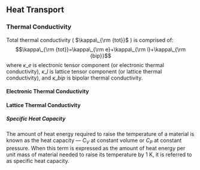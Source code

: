 ## Heat Transport

### Thermal Conductivity
Total thermal conductivity ( $\kappa\_{\rm {tot}}$ ) is comprised of:
$$\kappa\_{\rm {tot}}=\kappa\_{\rm e}+\kappa\_{\rm l}+\kappa\_{\rm {bip}}$$
where $\kappa\_e$ is electronic tensor component (or electronic thermal conductivity), $\kappa\_l$ is lattice tensor component (or lattice thermal conductivity), and $\kappa\_{bip}$ is bipolar thermal conductivity.

#### Electronic Thermal Conductivity


#### Lattice Thermal Conductivity


##### Specific Heat Capacity
The amount of heat energy required to raise the temperature of a material is known as the heat capacity — $C_V$ at constant volume or $C_P$ at constant pressure. When this term is expressed as the amount of heat energy per unit mass of material needed to raise its temperature by 1 K, it is referred to as specific heat capacity.
